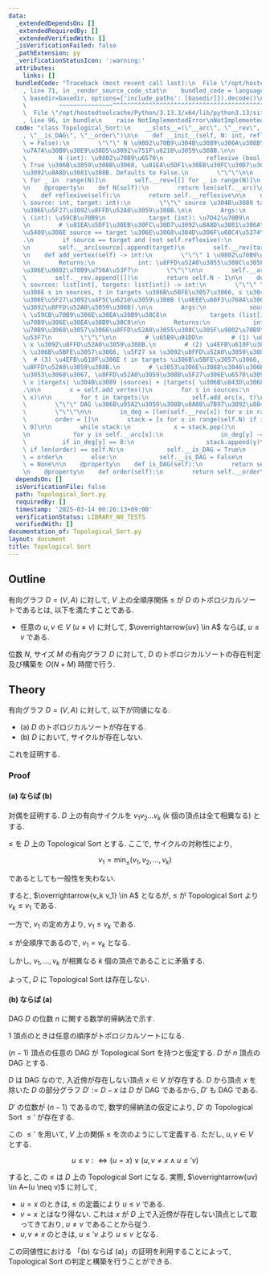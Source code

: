```yaml
---
data:
  _extendedDependsOn: []
  _extendedRequiredBy: []
  _extendedVerifiedWith: []
  _isVerificationFailed: false
  _pathExtension: py
  _verificationStatusIcon: ':warning:'
  attributes:
    links: []
  bundledCode: "Traceback (most recent call last):\n  File \"/opt/hostedtoolcache/Python/3.13.3/x64/lib/python3.13/site-packages/onlinejudge_verify/documentation/build.py\"\
    , line 71, in _render_source_code_stat\n    bundled_code = language.bundle(stat.path,\
    \ basedir=basedir, options={'include_paths': [basedir]}).decode()\n          \
    \         ~~~~~~~~~~~~~~~^^^^^^^^^^^^^^^^^^^^^^^^^^^^^^^^^^^^^^^^^^^^^^^^^^^^^^^^^^^^^^^^^^\n\
    \  File \"/opt/hostedtoolcache/Python/3.13.3/x64/lib/python3.13/site-packages/onlinejudge_verify/languages/python.py\"\
    , line 96, in bundle\n    raise NotImplementedError\nNotImplementedError\n"
  code: "class Topological_Sort:\n    __slots__=(\"__arc\", \"__rev\", \"__reflexive\"\
    , \"__is_DAG\", \"__order\")\n\n    def __init__(self, N: int, reflexive: bool\
    \ = False):\n        \"\"\" N \u9802\u70B9\u304B\u3089\u306A\u308B\u6709\u5411\
    \u7A7A\u30B0\u30E9\u30D5\u3092\u751F\u6210\u3059\u308B.\n\n        Args:\n   \
    \         N (int): \u9802\u70B9\u6570\n            reflexive (bool, optional):\
    \ True \u306B\u3059\u308B\u3068, \u81EA\u5DF1\u30EB\u30FC\u30D7\u306E\u8FFD\u52A0\
    \u3092\u8A8D\u3081\u308B. Defaults to False.\n        \"\"\"\n\n        self.__arc=[[]\
    \ for _ in  range(N)]\n        self.__rev=[[] for _ in range(N)]\n        self.__reflexive=reflexive\n\
    \n    @property\n    def N(self):\n        return len(self.__arc)\n\n    @property\n\
    \    def reflexive(self):\n        return self.__reflexive\n\n    def add_arc(self,\
    \ source: int, target: int):\n        \"\"\" source \u304B\u3089 target \u3078\
    \u306E\u5F27\u3092\u8FFD\u52A0\u3059\u308B.\n\n        Args:\n            source\
    \ (int): \u59CB\u70B9\n            target (int): \u7D42\u70B9\n        \"\"\"\n\
    \n        # \u81EA\u5DF1\u30EB\u30FC\u30D7\u3092\u8A8D\u3081\u306A\u3044\u5834\
    \u5408\u306E source == target \u306E\u3068\u304D\u306F\u68C4\u5374\u3059\u308B\
    .\n        if source == target and (not self.reflexive):\n            return\n\
    \n        self.__arc[source].append(target)\n        self.__rev[target].append(source)\n\
    \n    def add_vertex(self) -> int:\n        \"\"\" 1 \u9802\u70B9\u8FFD\u52A0\n\
    \n        Returns:\n            int: \u8FFD\u52A0\u3055\u308C\u305F\u9802\u70B9\
    \u306E\u9802\u70B9\u756A\u53F7\n        \"\"\"\n\n        self.__arc.append([])\n\
    \        self.__rev.append([])\n        return self.N - 1\n\n    def add_arc_multiple(self,\
    \ sources: list[int], targets: list[int]) -> int:\n        \"\"\" \u4EFB\u610F\
    \u306E s in sources, t in targets \u306B\u5BFE\u3057\u3066, s \u304B\u3089 t \u3078\
    \u306E\u5F27\u3092\u4F5C\u6210\u3059\u308B (\u4EEE\u60F3\u7684\u306B 1 \u9802\u70B9\
    \u3092\u8FFD\u52A0\u3059\u308B).\n\n        Args:\n            sources (list[int]):\
    \ \u59CB\u70B9\u306E\u30EA\u30B9\u30C8\n            targets (list[int]): \u7D42\
    \u70B9\u306E\u30EA\u30B9\u30C8\n\n        Returns:\n            int: \u8D85\u9802\
    \u70B9\u3068\u3057\u3066\u8FFD\u52A0\u3055\u308C\u305F\u9802\u70B9\u306E\u756A\
    \u53F7\n        \"\"\"\n\n        # \u65B9\u91DD\n        # (1) \u8D85\u9802\u70B9\
    \ x \u3092\u8FFD\u52A0\u3059\u308B.\n        # (2) \u4EFB\u610F\u306E s in sources\
    \ \u306B\u5BFE\u3057\u3066, \u5F27 sx \u3092\u8FFD\u52A0\u3059\u308B.\n      \
    \  # (3) \u4EFB\u610F\u306E t in targets \u306B\u5BFE\u3057\u3066, \u5F27 xt \u3092\
    \u8FFD\u52A0\u3059\u308B.\n        # \u3053\u306E\u3088\u3046\u306B\u3059\u308B\
    \u3053\u3068\u3067, \u8FFD\u52A0\u3059\u308B\u5F27\u306E\u6570\u3092 |sources|\
    \ x |targets| \u304B\u3089 |sources| + |targets| \u306B\u843D\u3068\u305B\u308B\
    .\n\n        x = self.add_vertex()\n        for s in sources:\n            self.add_arc(s,\
    \ x)\n\n        for t in targets:\n            self.add_arc(x, t)\n\n    def calculate(self):\n\
    \        \"\"\" DAG \u306B\u95A2\u3059\u308B\u8A08\u7B97\u3092\u884C\u3046.\n\
    \        \"\"\"\n\n        in_deg = [len(self.__rev[x]) for x in range(self.N)]\n\
    \        order = []\n        stack = [x for x in range(self.N) if in_deg[x] ==\
    \ 0]\n\n        while stack:\n            x = stack.pop()\n            order.append(x)\n\
    \n            for y in self.__arc[x]:\n                in_deg[y] -= 1\n      \
    \          if in_deg[y] == 0:\n                    stack.append(y)\n\n       \
    \ if len(order) == self.N:\n            self.__is_DAG = True\n            self.__order\
    \ = order\n        else:\n            self.__is_DAG = False\n            self.__order\
    \ = None\n\n    @property\n    def is_DAG(self):\n        return self.__is_DAG\n\
    \n    @property\n    def order(self):\n        return self.__order\n"
  dependsOn: []
  isVerificationFile: false
  path: Topological_Sort.py
  requiredBy: []
  timestamp: '2025-03-14 00:26:13+09:00'
  verificationStatus: LIBRARY_NO_TESTS
  verifiedWith: []
documentation_of: Topological_Sort.py
layout: document
title: Topological Sort
---
```


## Outline

有向グラフ $D = (V, A)$ に対して, $V$ 上の全順序関係 $\leq$ が $D$ のトポロジカルソートであるとは, 以下を満たすことである.

* 任意の $u, v \in V~(u \neq v)$ に対して, $\overrightarrow{uv} \in A$ ならば, $u \leq v$ である.

位数 $N$, サイズ $M$ の有向グラフ $D$ に対して, $D$ のトポロジカルソートの存在判定及び構築を $O(N + M)$ 時間で行う.

## Theory

有向グラフ $D = (V, A)$ に対して, 以下が同値になる.

* (a) $D$ のトポロジカルソートが存在する.
* (b) $D$ において, サイクルが存在しない.

これを証明する.

### Proof

#### (a) ならば (b)

対偶を証明する. $D$ 上の有向サイクルを $v_1 v_2 \dots v_k$ ($k$ 個の頂点は全て相異なる) とする.

$\leq$ を $D$ 上の Topological Sort とする. ここで, サイクルの対称性により,

$$ v_1 = \min_{\leq}(v_1, v_2, \dots, v_k) $$

であるとしても一般性を失わない.

すると, $\overrightarrow{v_k v_1} \in A$ となるが, $\leq$ が Topological Sort より $v_k \leq v_1$ である.

一方で, $v_1$ の定め方より, $v_1 \leq v_k$ である.

$\leq$ が全順序であるので, $v_1 = v_k$ となる.

しかし, $v_1, \dots, v_k$ が相異なる $k$ 個の頂点であることに矛盾する.

よって, $D$ に Topological Sort は存在しない.

#### (b) ならば (a)

DAG $D$ の位数 $n$ に関する数学的帰納法で示す.

$1$ 頂点のときは任意の順序がトポロジカルソートになる.

$(n-1)$ 頂点の任意の DAG が Topological Sort を持つと仮定する. $D$ が $n$ 頂点の DAG とする.

$D$ は DAG なので, 入近傍が存在しない頂点 $x \in V$ が存在する. $D$ から頂点 $x$ を除いた $D$ の部分グラフ $D' := D - x$ は $D$ が DAG であるから, $D'$ も DAG である.

$D'$ の位数が $(n-1)$ であるので, 数学的帰納法の仮定により, $D'$ の Topological Sort $\leq'$ が存在する.

この $\leq'$ を用いて, $V$ 上の関係 $\leq$ を次のようにして定義する. ただし, $u,v \in V$ とする.

$$ u \leq v :\iff (u = x) \lor (u,v \neq x \land u \leq' v) $$

すると, この $\leq$ は $D$ 上の Topological Sort になる. 実際, $\overrightarrow{uv} \in A~(u \neq v)$ に対して,

* $u = x$ のときは, $\leq$ の定義により $u \leq v$ である.
* $v = x$ とはなり得ない. これは $x$ が $D$ 上で入近傍が存在しない頂点として取ってきており, $u \neq v$ であることから従う.
* $u,v \neq x$ のときは, $u \leq' v$ より $u \leq v$ となる.

この同値性における 「(b) ならば (a)」の証明を利用することによって, Topological Sort の判定と構築を行うことができる.
